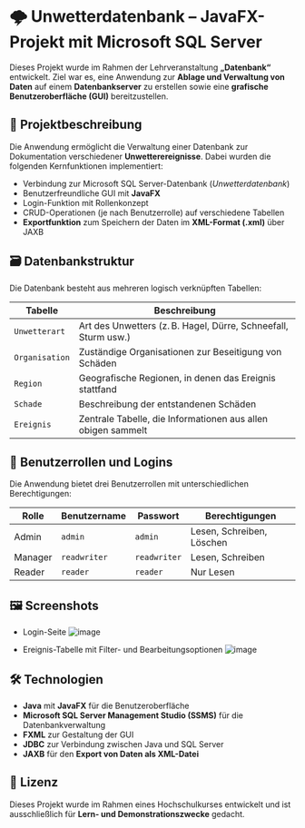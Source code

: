 # 🌩️ Unwetterdatenbank – JavaFX-Projekt mit Microsoft SQL Server

Dieses Projekt wurde im Rahmen der Lehrveranstaltung **„Datenbank“** entwickelt. Ziel war es, eine Anwendung zur **Ablage und Verwaltung von Daten** auf einem **Datenbankserver** zu erstellen sowie eine **grafische Benutzeroberfläche (GUI)** bereitzustellen.

## 📌 Projektbeschreibung

Die Anwendung ermöglicht die Verwaltung einer Datenbank zur Dokumentation verschiedener **Unwetterereignisse**. Dabei wurden die folgenden Kernfunktionen implementiert:

- Verbindung zur Microsoft SQL Server-Datenbank (*Unwetterdatenbank*)
- Benutzerfreundliche GUI mit **JavaFX**
- Login-Funktion mit Rollenkonzept
- CRUD-Operationen (je nach Benutzerrolle) auf verschiedene Tabellen
- **Exportfunktion** zum Speichern der Daten im **XML-Format (.xml)** über JAXB

## 🗃️ Datenbankstruktur

Die Datenbank besteht aus mehreren logisch verknüpften Tabellen:

| Tabelle       | Beschreibung                                                  |
|---------------|---------------------------------------------------------------|
| `Unwetterart` | Art des Unwetters (z. B. Hagel, Dürre, Schneefall, Sturm usw.) |
| `Organisation`| Zuständige Organisationen zur Beseitigung von Schäden         |
| `Region`      | Geografische Regionen, in denen das Ereignis stattfand        |
| `Schade`      | Beschreibung der entstandenen Schäden                         |
| `Ereignis`    | Zentrale Tabelle, die Informationen aus allen obigen sammelt  |

## 👥 Benutzerrollen und Logins

Die Anwendung bietet drei Benutzerrollen mit unterschiedlichen Berechtigungen:

| Rolle    | Benutzername     | Passwort        | Berechtigungen                   |
|----------|------------------|------------------|----------------------------------|
| Admin    | `admin`          | `admin`          | Lesen, Schreiben, Löschen        |
| Manager  | `readwriter`     | `readwriter`     | Lesen, Schreiben                 |
| Reader   | `reader`         | `reader`         | Nur Lesen                        |

## 🖼️ Screenshots

- Login-Seite
  ![image](https://github.com/user-attachments/assets/1f83e16a-1bdc-42de-a456-c52643f62a8c)

- Ereignis-Tabelle mit Filter- und Bearbeitungsoptionen
  ![image](https://github.com/user-attachments/assets/83519147-c438-4952-97b0-d1e8a18eaf4f)
 

## 🛠️ Technologien

- **Java** mit **JavaFX** für die Benutzeroberfläche
- **Microsoft SQL Server Management Studio (SSMS)** für die Datenbankverwaltung
- **FXML** zur Gestaltung der GUI
- **JDBC** zur Verbindung zwischen Java und SQL Server
- **JAXB** für den **Export von Daten als XML-Datei**

## 📄 Lizenz

Dieses Projekt wurde im Rahmen eines Hochschulkurses entwickelt und ist ausschließlich für **Lern- und Demonstrationszwecke** gedacht.
